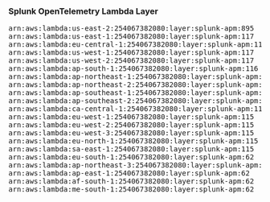 <h3>Splunk OpenTelemetry Lambda Layer</h3>

<pre>
arn:aws:lambda:us-east-2:254067382080:layer:splunk-apm:895
arn:aws:lambda:us-east-1:254067382080:layer:splunk-apm:117
arn:aws:lambda:eu-central-1:254067382080:layer:splunk-apm:117
arn:aws:lambda:us-west-1:254067382080:layer:splunk-apm:117
arn:aws:lambda:us-west-2:254067382080:layer:splunk-apm:117
arn:aws:lambda:ap-south-1:254067382080:layer:splunk-apm:116
arn:aws:lambda:ap-northeast-1:254067382080:layer:splunk-apm:116
arn:aws:lambda:ap-northeast-2:254067382080:layer:splunk-apm:116
arn:aws:lambda:ap-southeast-1:254067382080:layer:splunk-apm:116
arn:aws:lambda:ap-southeast-2:254067382080:layer:splunk-apm:115
arn:aws:lambda:ca-central-1:254067382080:layer:splunk-apm:115
arn:aws:lambda:eu-west-1:254067382080:layer:splunk-apm:115
arn:aws:lambda:eu-west-2:254067382080:layer:splunk-apm:115
arn:aws:lambda:eu-west-3:254067382080:layer:splunk-apm:115
arn:aws:lambda:eu-north-1:254067382080:layer:splunk-apm:115
arn:aws:lambda:sa-east-1:254067382080:layer:splunk-apm:115
arn:aws:lambda:eu-south-1:254067382080:layer:splunk-apm:62
arn:aws:lambda:ap-northeast-3:254067382080:layer:splunk-apm:62
arn:aws:lambda:ap-east-1:254067382080:layer:splunk-apm:62
arn:aws:lambda:af-south-1:254067382080:layer:splunk-apm:62
arn:aws:lambda:me-south-1:254067382080:layer:splunk-apm:62
</pre>
